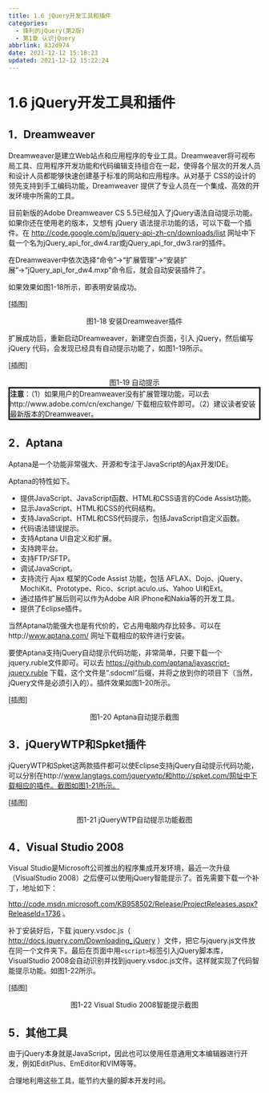 ```yaml
---
title: 1.6 jQuery开发工具和插件
categories:
  - 锋利的jQuery(第2版)
  - 第1章 认识jQuery
abbrlink: 832d974
date: 2021-12-12 15:18:23
updated: 2021-12-12 15:22:24
---
```

# 1.6 jQuery开发工具和插件
## 1．Dreamweaver
Dreamweaver是建立Web站点和应用程序的专业工具。Dreamweaver将可视布局工具、应用程序开发功能和代码编辑支持组合在一起，使得各个层次的开发人员和设计人员都能够快速创建基于标准的网站和应用程序。从对基于 CSS的设计的领先支持到手工编码功能，Dreamweaver 提供了专业人员在一个集成、高效的开发环境中所需的工具。

目前新版的Adobe Dreamweaver CS 5.5已经加入了jQuery语法自动提示功能。如果你还在使用老的版本，又想有 jQuery 语法提示功能的话，可以下载一个插件。在 http://code.google.com/p/jquery-api-zh-cn/downloads/list 网址中下载一个名为jQuery_api_for_dw4.rar或jQuery_api_for_dw3.rar的插件。

在Dreamweaver中依次选择“命令”→“扩展管理”→“安装扩展”→“jQuery_api_for_dw4.mxp”命令后，就会自动安装插件了。

如果效果如图1-18所示，即表明安装成功。

[插图]

<center>图1-18 安装Dreamweaver插件</center>

扩展成功后，重新启动Dreamweaver，新建空白页面，引入 jQuery，然后编写jQuery 代码，会发现已经具有自动提示功能了，如图1-19所示。

[插图]

<center>图1-19 自动提示</center>

<div style="border-style:solid;"><strong>注意</strong>：（1）如果用户的Dreamweaver没有扩展管理功能，可以去http://www.adobe.com/cn/exchange/ 下载相应软件即可。（2）建议读者安装最新版本的Dreamweaver。</div>

## 2．Aptana
Aptana是一个功能非常强大、开源和专注于JavaScript的Ajax开发IDE。

Aptana的特性如下。
- 提供JavaScript、JavaScript函数、HTML和CSS语言的Code Assist功能。
- 显示JavaScript、HTML和CSS的代码结构。
- 支持JavaScript、HTML和CSS代码提示，包括JavaScript自定义函数。
- 代码语法错误提示。
- 支持Aptana UI自定义和扩展。
- 支持跨平台。
- 支持FTP/SFTP。
- 调试JavaScript。
- 支持流行 Ajax 框架的Code Assist 功能，包括 AFLAX、Dojo、jQuery、MochiKit、Prototype、Rico、script.aculo.us、Yahoo UI和Ext。
- 通过插件扩展后则可以作为Adobe AIR iPhone和Nakia等的开发工具。
- 提供了Eclipse插件。

当然Aptana功能强大也是有代价的，它占用电脑内存比较多。可以在http://www.aptana.com/ 网址下载相应的软件进行安装。

要使Aptana支持jQuery自动提示代码功能，非常简单，只要下载一个jquery.ruble文件即可。可以去 https://github.com/aptana/javascript-jquery.ruble 下载，这个文件是“.sdocml”后缀，并将之放到你的项目下（当然，jQuery文件是必须引入的）。插件效果如图1-20所示。

[插图]

<center>图1-20 Aptana自动提示截图</center>

## 3．jQueryWTP和Spket插件
jQueryWTP和Spket这两款插件都可以使Eclipse支持jQuery自动提示代码功能，可以分别在http://www.langtags.com/jquerywtp/和http://spket.com/网址中下载相应的插件。截图如图1-21所示。

[插图]

<center>图1-21 jQueryWTP自动提示功能截图</center>

## 4．Visual Studio 2008
Visual Studio是Microsoft公司推出的程序集成开发环境，最近一次升级（VisualStudio 2008）之后便可以使用jQuery智能提示了。首先需要下载一个补丁，地址如下：

http://code.msdn.microsoft.com/KB958502/Release/ProjectReleases.aspx?ReleaseId=1736 。

补丁安装好后，下载 jquery.vsdoc.js（ http://docs.jquery.com/Downloading_jQuery ）文件，把它与jquery.js文件放在同一个文件夹下。最后在页面中用`<script>`标签引入jQuery脚本库，VisualStudio 2008会自动识别并找到jquery.vsdoc.js文件。这样就实现了代码智能提示功能。如图1-22所示。

[插图]

<center>图1-22 Visual Studio 2008智能提示截图</center>

## 5．其他工具
由于jQuery本身就是JavaScript，因此也可以使用任意通用文本编辑器进行开发，例如EditPlus、EmEditor和VIM等等。

合理地利用这些工具，能节约大量的脚本开发时间。

